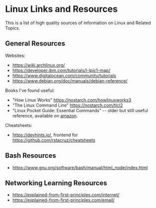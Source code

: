 # Linux Links and Resources

This is a list of high quality sources of information on Linux and Related Topics.

## General Resources

Websites:

* <https://wiki.archlinux.org/>
* <https://developer.ibm.com/tutorials/l-lpic1-map/>
* <https://www.digitalocean.com/community/tutorials>
* <https://www.debian.org/doc/manuals/debian-reference/>

Books I've found useful:

* "How Linux Works" <https://nostarch.com/howlinuxworks3>
* "The Linux Command Line" <https://nostarch.com/tlcl2>
* "Linux Pocket Guide: Essential Commands" -- older but still useful reference, available on [amazon](https://www.amazon.com/Linux-Pocket-Guide-Essential-Commands/dp/1491927577/).

Cheatsheets:

* <https://devhints.io/>, frontend for <https://github.com/rstacruz/cheatsheets>

## Bash Resources

* <https://www.gnu.org/software/bash/manual/html_node/index.html>

## Networking Learning Resources

* <https://explained-from-first-principles.com/internet/>
* <https://explained-from-first-principles.com/email/>

